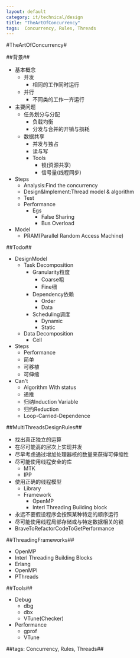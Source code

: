 ```yaml
---
layout: default
category: it/technical/design
title: "TheArtOfConcurrency"
tags:  Concurrency, Rules, Threads
---
```


#TheArtOfConcurrency#

##背景##
* 基本概念
  * 并发
    * 相同的工作同时运行
  * 并行
    * 不同类的工作一齐运行
* 主要问题
  * 任务划分与分配
    * 负载均衡
    * 分发与合并的开销与损耗
  * 数据共享
    * 并发与独占
    * 读与写
    * Tools
      * 锁(资源共享)
      * 信号量(线程同步)
* Steps
  * Analysis:Find the concurrency
  * Design&Implement:Thread model & algorithm
  * Test
  * Performance
    * Egs
      * False Sharing
      * Bus Overload
* Model
  * PRAM(Parallel Random Access Machine)

##Todo##
* DesignModel
  * Task Decomposition
    * Granularity粒度
      * Coarse粗
      * Fine细
    * Dependency依赖
      * Order
      * Data
    * Scheduling调度
      * Dynamic
      * Static
  * Data Decomposition
    * Cell
* Steps
  * Performance
  * 简单
  * 可移植
  * 可伸缩
* Can't
  * Algorithm With status
  * 递推
  * 归纳Induction Variable
  * 归约Reduction
  * Loop-Carried-Dependence

##MultiThreadsDesignRules##
* 找出真正独立的运算
* 在尽可能高的层次上实现并发
* 尽早考虑通过增加处理器核的数量来获得可伸缩性
* 尽可能使用线程安全的库
  * MTK
  * IPP
* 使用正确的线程模型
  * Library
  * Framework
    * OpenMP
    * Interl Threading Building block
* 永远不要假设程序会按照某种特定的顺序运行
* 尽可能使用线程局部存储或与特定数据相关的锁
* BraveToRefactorCodeToGetPerformance

##ThreadingFrameworks##
* OpenMP
* Interl Threading Building Blocks
* Erlang
* OpenMPI
* PThreads

##Tools##
* Debug
  * dbg
  * dbx
  * VTune(Checker)
* Performance
  * gprof
  * VTune

##tags: Concurrency, Rules, Threads##
